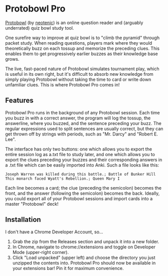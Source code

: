 # Protobowl Pro
[Protobowl](https://protobowl.com) (by [neotenic](https://github.com/neotenic/protobowl)) is an online question reader and (arguably underrated) quiz bowl study tool.

One surefire way to improve at quiz bowl is to "climb the pyramid" through packet study. When reading questions, players mark where they would theoretically buzz on each tossup and memorize the preceding clues. This enables them to get progressively earlier buzzes as their knowledge base grows.

The live, fast-paced nature of Protobowl simulates tournament play, which is useful in its own right, but it's difficult to absorb new knowledge from simply playing Protobowl without taking the time to card or write down unfamiliar clues. This is where Protobowl Pro comes in!

## Features
Protobowl Pro runs in the background of any Protobowl session. Each time you buzz in with a correct answer, the program will log the tossup, the answerline, where you buzzed, and the sentence preceding your buzz. The regular expressions used to split sentences are usually correct, but they can get thrown off by strings with periods, such as "Mr. Darcy" and "Robert E. Lee".

The interface has only two buttons: one which allows you to export the entire session log as a.txt file to study later, and one which allows you to export the clues preceding your buzzes and their corresponding answers in a .txt file which can be easily imported into Anki. Such a file looks like this:
```
Joseph Warren was killed during this battle.; Battle of Bunker Hill
This monarch faced Wyatt's Rebellion.; Queen Mary I
```
Each line becomes a card; the clue (preceding the semicolon) becomes the front, and the answer (following the semicolon) becomes the back. Ideally, you could export all of your Protobowl sessions and import cards into a master "Protobowl" deck!

## Installation
I don't have a Chrome Developer Account, so...
1. Grab the zip from the Releases section and unpack it into a new folder.
2. In Chrome, navigate to chrome://extensions and toggle on Developer Mode (upper-right corner). 
3. Click "Load unpacked" (upper left) and choose the directory you just unzipped the contents into. Protobowl Pro should now be available in your extensions bar! Pin it for maximum convenience.
